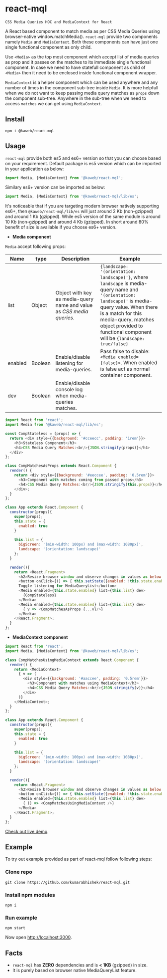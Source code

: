 # react-mql

`CSS Media Queries HOC and MediaContext for React`

A React based component to match media as per CSS Media Queries using browser-native window.matchMedia(). `react-mql` provide two components namely `Media` and `MediaContext`. Both these components can have just one single functional component as only child.

Use `<Media>` as the top most component which accept list of media queries as prop and it passes on the matches to its immediate single functional component. In case we need to have statefull component as child of `<Media>` then it need to be enclosed inside functional component wrapper.

`MediaContext` is a helper component which can be used anywhere and any number of times in the component sub-tree inside `Media`. It is more helpfull when we do not want to keep passing media query matches as `props` down the component sub-tree. Anywhere in the sub-tree when we need to access `matches` we can get using `MediaContext`.



## Install

```
npm i @kaweb/react-mql
```

## Usage

`react-mql` provide both es5 and es6+ version so that you can choose based on your requirement. Default package is es5 version which can be imported in your application as below:

```js
import Media, {MediaContext} from '@kaweb/react-mql';
```

Similary es6+ version can be imported as below:

```js
import Media, {MediaContext} from '@kaweb/react-mql/lib/es';
```

It's noticeable that if you are targeting modern browser natively supporting es6+, then `@kaweb/react-mql/lib/es` will just around 2 Kb (non-gzipped) and around 1 Kb (gzipped). While es5 version of the same module is around 10 Kb (non-gzipped) and around 4 Kb (gzipped). In short around 80% benefit of size is available if you choose es6+ version.

* **Media component**

`Media` accept following props:

Name | type | Description         | Example
-----|------|---------------------|---------
list |Object| Object with key as media-query name and value as _CSS media queries_. | ```{landscape: '(orientation: landscape)'}```, where `landscape` is media-query name and `'(orientation: landscape)'` is media-query value. When there is a match for this media-query, matches object provided to functional component will be ```{landscape: true/false}```
enabled | Boolean | Enable/disable listening for media-queries. | Pass false to disable: `<Media enabled={false}>`. When enabled is false <Media> act as normal container component.
dev | Boolean | Enable/disable console log when media-queries matches. | <Media dev>
```js
import React from 'react';
import Media from '@kaweb/react-mql/lib/es';

const CompStateless = (props) => {
  return <div style={{background: '#cceecc', padding: '1rem'}}>
    <h3>Stateless Component</h3>
    <h4>CSS Media Query Matches:<br/>{JSON.stringify(props)}</h4>
  </div>
};

class CompMatchesAsProps extends React.Component {
  render() {
    return <div style={{background: '#eeccee', padding: '0.5rem'}}>
      <h3>Component with matches coming from passed props</h3>
      <h4>CSS Media Query Matches:<br/>{JSON.stringify(this.props)}</h4>
    </div>;
  }
};

class App extends React.Component {
  constructor(props){
    super(props);
    this.state = {
      enabled: true
    }
    
    this.list = {
      bigScreen: '(min-width: 100px) and (max-width: 1080px)',
      landscape: '(orientation: landscape)'
    };
  }

  render(){
    return <React.Fragment>
      <h2>Resize browser window and observe changes in values as below:</h2>
      <button onClick={() => { this.setState({enabled: !this.state.enabled});}}>
      Toggle listening for MediaQueryList</button>
      <Media enabled={this.state.enabled} list={this.list} dev>
        {CompStateless}
      </Media>
      <Media enabled={this.state.enabled} list={this.list} dev>
        { v => <CompMatchesAsProps {...v}/>}
      </Media>
    </React.Fragment>;
  }
};
```

* **MediaContext component**
```js
import React from 'react';
import Media, {MediaContext} from '@kaweb/react-mql/lib/es';

class CompMatchesUsingMediaContext extends React.Component {
  render() {
    return <MediaContext>
      { v => (
        <div style={{background: '#aaccee', padding: '0.5rem'}}>
          <h3>Component with matches using MediaContext</h3>
          <h4>CSS Media Query Matches:<br/>{JSON.stringify(v)}</h4>
        </div>
      )}
    </MediaContext>;
  }
};

class App extends React.Component {
  constructor(props){
    super(props);
    this.state = {
      enabled: true
    }
    
    this.list = {
      bigScreen: '(min-width: 100px) and (max-width: 1080px)',
      landscape: '(orientation: landscape)'
    };
  }

  render(){
    return <React.Fragment>
      <h2>Resize browser window and observe changes in values as below:</h2>
      <button onClick={() => { this.setState({enabled: !this.state.enabled});}}>Toggle listening for MediaQueryList</button>
      <Media enabled={this.state.enabled} list={this.list} dev>
        { () => <CompMatchesUsingMediaContext />}
      </Media>
    </React.Fragment>;
  }
};
```

[Check out live demo](https://kumarabhishek.github.io/apps/react-mql/index.html).

## Example

To try out example provided as part of react-mql follow following steps:

### Clone repo

```
git clone https://github.com/kumarabhishek/react-mql.git
```

### Install npm modules

```
npm i
```

### Run example

```
npm start
```

Now open [http://localhost:3000](http://localhost:3000).
## Facts

* `react-mql` has **ZERO** dependencies and is **< 1KB** (gzipped) in size.
* It is purely based on browser native MediaQueryList feature.
